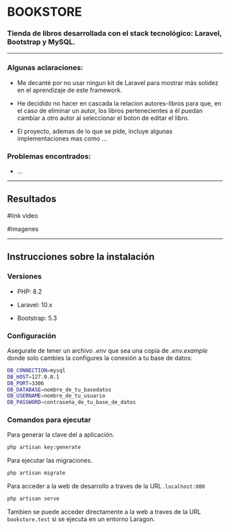 # BOOKSTORE

### Tienda de libros desarrollada con el stack tecnológico: Laravel, Bootstrap y MySQL.

---

### Algunas aclaraciones:
- Me decanté por no usar ningun kit de Laravel para mostrar más solidez en el aprendizaje de este framework.

- He decidido no hacer en cascada la relacion autores-libros para que, en el caso de eliminar un autor, los libros pertenecientes a él puedan cambiar a otro autor al seleccionar el boton de editar el libro.

- El proyecto, ademas de lo que se pide, incluye algunas implementaciones mas como ...


### Problemas encontrados:

- ...
---
## Resultados

#link video

#imagenes


---

## Instrucciones sobre la instalación
### Versiones
- PHP: 8.2

- Laravel: 10.x

- Bootstrap: 5.3

### Configuración

Asegurate de tener un archivo *.env* que sea una copia de *.env.example* donde solo cambies la configures la conexión a tu base de datos:

```sh
DB_CONNECTION=mysql
DB_HOST=127.0.0.1
DB_PORT=3306
DB_DATABASE=nombre_de_tu_basedatos
DB_USERNAME=nombre_de_tu_usuario
DB_PASSWORD=contraseña_de_tu_base_de_datos
```

### Comandos para ejecutar

Para generar la clave del a aplicación.
```sh
php artisan key:generate
```

Para ejecutar las migraciones.
```sh
php artisan migrate
```


Para acceder a la web de desarrollo a traves de la URL .`localhost:800`
```sh
php artisan serve
```
Tambien se puede acceder directamente a la web a traves de la URL `bookstore.test` si se ejecuta en un entorno Laragon.


